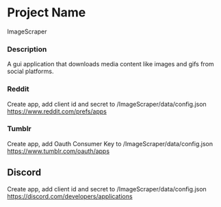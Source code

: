 # Project Name

ImageScraper

### Description

A gui application that downloads media content like images and gifs from social platforms.

### Reddit

Create app, add client id and secret to /ImageScraper/data/config.json
https://www.reddit.com/prefs/apps

### Tumblr

Create app, add Oauth Consumer Key to /ImageScraper/data/config.json
https://www.tumblr.com/oauth/apps

## Discord

Create app, add client id and secret to /ImageScraper/data/config.json
https://discord.com/developers/applications